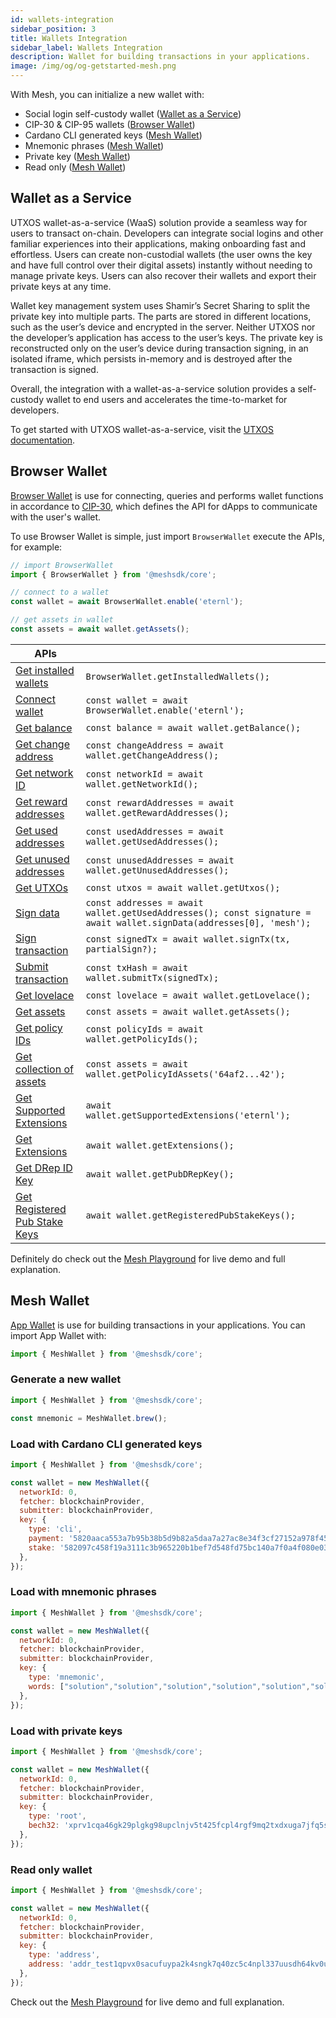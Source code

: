 ```yaml
---
id: wallets-integration
sidebar_position: 3
title: Wallets Integration
sidebar_label: Wallets Integration
description: Wallet for building transactions in your applications.
image: /img/og/og-getstarted-mesh.png
---
```


With Mesh, you can initialize a new wallet with:
- Social login self-custody wallet ([Wallet as a Service](#wallet-as-a-service))
- CIP-30 & CIP-95 wallets ([Browser Wallet](#browser-wallet))
- Cardano CLI generated keys ([Mesh Wallet](#mesh-wallet))
- Mnemonic phrases ([Mesh Wallet](#mesh-wallet))
- Private key ([Mesh Wallet](#mesh-wallet))
- Read only ([Mesh Wallet](#mesh-wallet))

## Wallet as a Service

UTXOS wallet-as-a-service (WaaS) solution provide a seamless way for users to transact on-chain. Developers can integrate social logins and other familiar experiences into their applications, making onboarding fast and effortless. Users can create non-custodial wallets (the user owns the key and have full control over their digital assets) instantly without needing to manage private keys. Users can also recover their wallets and export their private keys at any time.

Wallet key management system uses Shamir’s Secret Sharing to split the private key into multiple parts. The parts are stored in different locations, such as the user’s device and encrypted in the server. Neither UTXOS nor the developer’s application has access to the user’s keys. The private key is reconstructed only on the user’s device during transaction signing, in an isolated iframe, which persists in-memory and is destroyed after the transaction is signed.

Overall, the integration with a wallet-as-a-service solution provides a self-custody wallet to end users and accelerates the time-to-market for developers.

To get started with UTXOS wallet-as-a-service, visit the [UTXOS documentation](https://docs.utxos.dev/wallet).

## Browser Wallet

[Browser Wallet](https://meshjs.dev/apis/wallets/browserwallet) is use for connecting, queries and performs wallet functions in accordance to [CIP-30](https://github.com/cardano-foundation/CIPs/tree/master/CIP-0030), which defines the API for dApps to communicate with the user's wallet.

To use Browser Wallet is simple, just import `BrowserWallet` execute the APIs, for example:

```javascript
// import BrowserWallet
import { BrowserWallet } from '@meshsdk/core';

// connect to a wallet
const wallet = await BrowserWallet.enable('eternl');

// get assets in wallet
const assets = await wallet.getAssets();
```

| APIs | |
|--|--|
| [Get installed wallets](https://meshjs.dev/apis/wallets/browserwallet#getInstallWallets) | ```BrowserWallet.getInstalledWallets();``` |
| [Connect wallet](https://meshjs.dev/apis/wallets/browserwallet#connectWallet) | ```const wallet = await BrowserWallet.enable('eternl');``` |
| [Get balance](https://meshjs.dev/apis/wallets/browserwallet#getBalance) | ```const balance = await wallet.getBalance();``` |
| [Get change address](https://meshjs.dev/apis/wallets/browserwallet#getChangeAddress) | ```const changeAddress = await wallet.getChangeAddress();``` |
| [Get network ID](https://meshjs.dev/apis/wallets/browserwallet#getNetworkId) | ```const networkId = await wallet.getNetworkId();``` |
| [Get reward addresses](https://meshjs.dev/apis/wallets/browserwallet#getRewardAddresses) | ```const rewardAddresses = await wallet.getRewardAddresses();``` |
| [Get used addresses](https://meshjs.dev/apis/wallets/browserwallet#getUsedAddresses) | ```const usedAddresses = await wallet.getUsedAddresses();``` |
| [Get unused addresses](https://meshjs.dev/apis/wallets/browserwallet#getUnusedAddresses) | ```const unusedAddresses = await wallet.getUnusedAddresses();``` |
| [Get UTXOs](https://meshjs.dev/apis/wallets/browserwallet#getUtxos) | ```const utxos = await wallet.getUtxos();``` |
| [Sign data](https://meshjs.dev/apis/wallets/browserwallet#signData) | ```const addresses = await wallet.getUsedAddresses(); const signature = await wallet.signData(addresses[0], 'mesh');``` |
| [Sign transaction](https://meshjs.dev/apis/wallets/browserwallet#signTx) | ```const signedTx = await wallet.signTx(tx, partialSign?);``` |
| [Submit transaction](https://meshjs.dev/apis/wallets/browserwallet#submitTx) | ```const txHash = await wallet.submitTx(signedTx);``` |
| [Get lovelace](https://meshjs.dev/apis/wallets/browserwallet#getLovelace) | ```const lovelace = await wallet.getLovelace();``` |
| [Get assets](https://meshjs.dev/apis/wallets/browserwallet#getAssets) | ```const assets = await wallet.getAssets();``` |
| [Get policy IDs](https://meshjs.dev/apis/wallets/browserwallet#getPolicyIds) | ```const policyIds = await wallet.getPolicyIds();``` |
| [Get collection of assets](https://meshjs.dev/apis/wallets/browserwallet#getPolicyIdAssets) | ```const assets = await wallet.getPolicyIdAssets('64af2...42');``` |
| [Get Supported Extensions](https://meshjs.dev/apis/wallets/browserwallet#getSupportedExtensions) | ```await wallet.getSupportedExtensions('eternl');``` |
| [Get Extensions](https://meshjs.dev/apis/wallets/browserwallet#getExtensions) | ```await wallet.getExtensions();``` |
| [Get DRep ID Key](https://meshjs.dev/apis/wallets/browserwallet#getSupportedExtensions) | ```await wallet.getPubDRepKey();``` |
| [Get Registered Pub Stake Keys](https://meshjs.dev/apis/wallets/browserwallet#getRegisteredpubstakekeys) | ```await wallet.getRegisteredPubStakeKeys();``` |

Definitely do check out the [Mesh Playground](https://meshjs.dev/apis/wallets/browserwallet) for live demo and full explanation.

## Mesh Wallet

[App Wallet](https://meshjs.dev/apis/wallets/meshwallet) is use for building transactions in your applications. You can import App Wallet with:

```javascript
import { MeshWallet } from '@meshsdk/core';
```

### Generate a new wallet

```javascript
import { MeshWallet } from '@meshsdk/core';

const mnemonic = MeshWallet.brew();
```

### Load with Cardano CLI generated keys

```javascript
import { MeshWallet } from '@meshsdk/core';

const wallet = new MeshWallet({
  networkId: 0,
  fetcher: blockchainProvider,
  submitter: blockchainProvider,
  key: {
    type: 'cli',
    payment: '5820aaca553a7b95b38b5d9b82a5daa7a27ac8e34f3cf27152a978f4576520dd6503',
    stake: '582097c458f19a3111c3b965220b1bef7d548fd75bc140a7f0a4f080e03cce604f0e',
  },
});
```

### Load with mnemonic phrases

```javascript
import { MeshWallet } from '@meshsdk/core';

const wallet = new MeshWallet({
  networkId: 0,
  fetcher: blockchainProvider,
  submitter: blockchainProvider,
  key: {
    type: 'mnemonic',
    words: ["solution","solution","solution","solution","solution","solution","solution","solution","solution","solution","solution","solution","solution","solution","solution","solution","solution","solution","solution","solution","solution","solution","solution","solution"],
  },
});
```

### Load with private keys

```javascript
import { MeshWallet } from '@meshsdk/core';

const wallet = new MeshWallet({
  networkId: 0,
  fetcher: blockchainProvider,
  submitter: blockchainProvider,
  key: {
    type: 'root',
    bech32: 'xprv1cqa46gk29plgkg98upclnjv5t425fcpl4rgf9mq2txdxuga7jfq5shk7np6l55nj00sl3m4syzna3uwgrwppdm0azgy9d8zahyf32s62klfyhe0ayyxkc7x92nv4s77fa0v25tufk9tnv7x6dgexe9kdz5gpeqgu',
  },
});
```

### Read only wallet

```javascript
import { MeshWallet } from '@meshsdk/core';

const wallet = new MeshWallet({
  networkId: 0,
  fetcher: blockchainProvider,
  submitter: blockchainProvider,
  key: {
    type: 'address',
    address: 'addr_test1qpvx0sacufuypa2k4sngk7q40zc5c4npl337uusdh64kv0uafhxhu32dys6pvn6wlw8dav6cmp4pmtv7cc3yel9uu0nq93swx9',
  },
});
```

Check out the [Mesh Playground](https://meshjs.dev/apis/wallets/meshwallet) for live demo and full explanation.